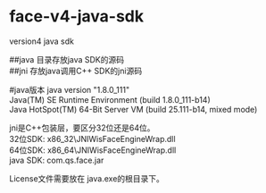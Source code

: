 # face-v4-java-sdk
version4 java sdk  

##java 目录存放java SDK的源码  
##jni 存放java调用C++ SDK的jni源码 

#java版本
java version "1.8.0_111"  
Java(TM) SE Runtime Environment (build 1.8.0_111-b14)  
Java HotSpot(TM) 64-Bit Server VM (build 25.111-b14, mixed mode)  

jni是C++包装层，要区分32位还是64位。   
32位SDK: x86_32\JNIWisFaceEngineWrap.dll  
64位SDK: x86_64\JNIWisFaceEngineWrap.dll  
java SDK: com.qs.face.jar    

License文件需要放在 java.exe的根目录下。  


 